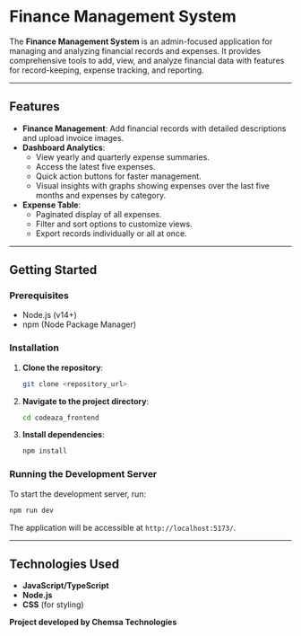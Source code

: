 # Finance Management System

The **Finance Management System** is an admin-focused application for managing and analyzing financial records and expenses. It provides comprehensive tools to add, view, and analyze financial data with features for record-keeping, expense tracking, and reporting.

---

## Features

- **Finance Management**: Add financial records with detailed descriptions and upload invoice images.
- **Dashboard Analytics**:
  - View yearly and quarterly expense summaries.
  - Access the latest five expenses.
  - Quick action buttons for faster management.
  - Visual insights with graphs showing expenses over the last five months and expenses by category.
- **Expense Table**:
  - Paginated display of all expenses.
  - Filter and sort options to customize views.
  - Export records individually or all at once.

---

## Getting Started

### Prerequisites

- Node.js (v14+)
- npm (Node Package Manager)

### Installation

1. **Clone the repository**:
   ```bash
   git clone <repository_url>
   ```
2. **Navigate to the project directory**:
   ```bash
   cd codeaza_frontend
   ```
3. **Install dependencies**:
   ```bash
   npm install
   ```

### Running the Development Server

To start the development server, run:

```bash
npm run dev
```

The application will be accessible at `http://localhost:5173/`.

---

## Technologies Used

- **JavaScript/TypeScript**
- **Node.js**
- **CSS** (for styling)


**Project developed by Chemsa Technologies**
